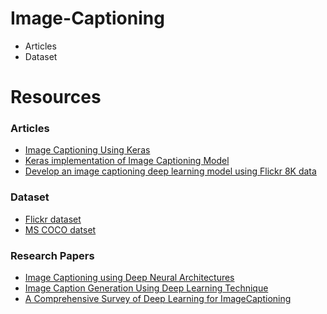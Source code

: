 # Image-Captioning 
- Articles
- Dataset

# Resources
### Articles
- [Image Captioning Using Keras](https://towardsdatascience.com/image-captioning-with-keras-teaching-computers-to-describe-pictures-c88a46a311b8)
- [Keras implementation of Image Captioning Model](https://medium.com/@faizanmustafa75/keras-implementation-of-image-captioning-model-3a7ab68e67d4)
- [Develop an image captioning deep learning model using Flickr 8K data](https://fairyonice.github.io/Develop_an_image_captioning_deep_learning_model_using_Flickr_8K_data.html)

### Dataset
- [Flickr dataset](http://academictorrents.com/details/9dea07ba660a722ae1008c4c8afdd303b6f6e53b)
- [MS COCO datset](https://drive.google.com/open?id=1_vxDe9aERI9jQ1aS-sTo_RJLyv9rviuE)

### Research Papers
- [Image Captioning using Deep Neural Architectures](https://ieeexplore.ieee.org/stamp/stamp.jsp?arnumber=8276124)
- [Image Caption Generation Using Deep Learning Technique](https://ieeexplore.ieee.org/document/8697360)
- [A Comprehensive Survey of Deep Learning for ImageCaptioning](https://arxiv.org/pdf/1810.04020.pdf)

